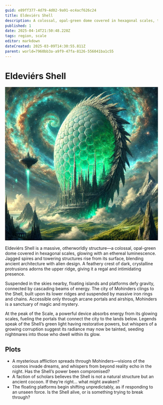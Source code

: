 ```yaml
---
guid: e89ff377-4d79-4d02-9a91-ec4acf626c24
title: Eldeviérs Shell
description: A colossal, opal-green dome covered in hexagonal scales, the Eldeviérs Shell houses the magical city of Mohinders and may be harboring a growing corruption.
published: 1
date: 2025-04-14T21:50:48.228Z
tags: region, scale
editor: markdown
dateCreated: 2025-03-09T14:30:55.811Z
parent: world=7960bb3a-a9f9-47fa-8126-556041ba1c55
---
```


# Eldeviérs Shell

![Eldeviérs Shell](/images/world/eldeviers-shell.webp)

Eldeviérs Shell is a massive, otherworldly structure—a colossal, opal-green dome covered in hexagonal scales, glowing with an ethereal luminescence. Jagged spires and towering structures rise from its surface, blending ancient architecture with alien design. A feathery crest of dark, crystalline protrusions adorns the upper ridge, giving it a regal and intimidating presence.

Suspended in the skies nearby, floating islands and platforms defy gravity, connected by cascading beams of energy. The city of Mohinders clings to the Shell, built upon its lower ridges and suspended by massive iron rings and chains. Accessible only through arcane portals and airships, Mohinders is a sanctuary of magic and mystery.

At the peak of the Scale, a powerful device absorbs energy from its glowing scales, fueling the portals that connect the city to the lands below. Legends speak of the Shell’s green light having restorative powers, but whispers of a growing corruption suggest its radiance may now be tainted, seeding nightmares into those who dwell within its glow.

## Plots
- A mysterious affliction spreads through Mohinders—visions of the cosmos invade dreams, and whispers from beyond reality echo in the night. Has the Shell’s power been compromised?
- A faction of scholars believes the Shell is not a natural structure but an ancient cocoon. If they’re right… what might awaken?
- The floating platforms begin shifting unpredictably, as if responding to an unseen force. Is the Shell alive, or is something trying to break through?
